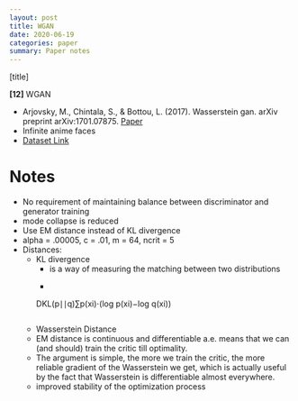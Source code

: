 ```yaml
---
layout: post
title: WGAN
date: 2020-06-19
categories: paper
summary: Paper notes
---
```


[title]

**[12]** WGAN
- Arjovsky, M., Chintala, S., & Bottou, L. (2017). Wasserstein gan. arXiv preprint arXiv:1701.07875.
[Paper](https://arxiv.org/pdf/1701.07875.pdf%20http://arxiv.org/abs/1701.07875
)
- Infinite anime faces
- [Dataset Link](https://github.com/Mckinsey666/Anime-Face-Dataset)

# Notes
- No requirement of maintaining balance between discriminator and generator training
- mode collapse is reduced
- Use EM distance instead of KL divergence
- alpha = .00005, c = .01, m = 64, ncrit = 5
- Distances:
  - KL divergence
    - is a way of measuring the matching between two distributions
    - ```math
    D​KL​​(p∣∣q)​∑​​​p(x​i​​)⋅(log p(x​i​​)−log q(x​i​​))
    ```
  - Wasserstein Distance
  - EM distance is continuous and differentiable a.e. means that
we can (and should) train the critic till optimality.
  - The argument is simple, the
more we train the critic, the more reliable gradient of the Wasserstein we get, which
is actually useful by the fact that Wasserstein is differentiable almost everywhere.
  - improved stability of the optimization process


